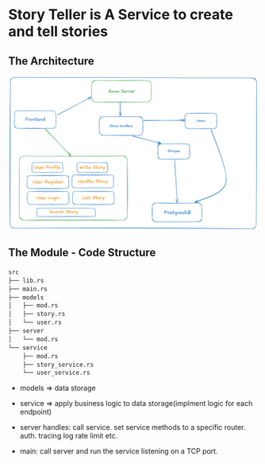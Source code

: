 # Story Teller is A Service to create and tell stories

## The Architecture

![architecture](storyteller_architecture.png)

## The Module - Code Structure

```sh
src
├── lib.rs
├── main.rs
├── models
│   ├── mod.rs
│   ├── story.rs
│   └── user.rs
├── server
│   └── mod.rs
└── service
    ├── mod.rs
    ├── story_service.rs
    └── user_service.rs
```

* models => data storage
* service => apply business logic to data storage(implment logic for each endpoint)
* server handles:
  call service.
  set service methods to a specific router.
  auth.
  tracing
  log
  rate limit
  etc.

* main:
   call server and run the service listening on a TCP port.
